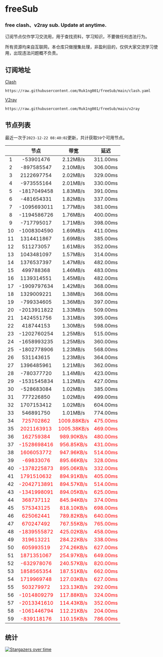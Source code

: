 # freeSub
### free clash、v2ray sub. Update at anytime.

订阅节点仅作学习交流用，用于查找资料，学习知识，不要做任何违法行为。

所有资源均来自互联网，本仓库只做搜集处理，非盈利目的，仅供大家交流学习使用，出现违法问题概不负责。

## 订阅地址
[Clash](https://raw.githubusercontent.com/Ruk1ng001/freeSub/main/clash.yaml)
```
https://raw.githubusercontent.com/Ruk1ng001/freeSub/main/clash.yaml
```
[V2ray](https://raw.githubusercontent.com/Ruk1ng001/freeSub/main/v2ray)
```
https://raw.githubusercontent.com/Ruk1ng001/freeSub/main/v2ray
```

## 节点列表

最近一次于`2023-12-22 08:40:02`更新，共计获取`59`个可用节点。

|  | 节点 | 带宽 | 延迟 |
|:-:|:--:|:--:|:--:|
 | 1 | -53901476 | 2.12MB/s | 311.00ms |
 | 2 | -897585547 | 2.10MB/s | 306.00ms |
 | 3 | 2122697754 | 2.02MB/s | 329.00ms |
 | 4 | -973555164 | 2.01MB/s | 330.00ms |
 | 5 | -1817049458 | 1.83MB/s | 391.00ms |
 | 6 | -481654331 | 1.82MB/s | 337.00ms |
 | 7 | -1095693011 | 1.77MB/s | 381.00ms |
 | 8 | -1194586726 | 1.76MB/s | 400.00ms |
 | 9 | -717795017 | 1.71MB/s | 398.00ms |
 | 10 | -1008304590 | 1.69MB/s | 411.00ms |
 | 11 | 1314411867 | 1.69MB/s | 385.00ms |
 | 12 | 511273057 | 1.61MB/s | 352.00ms |
 | 13 | 1043481097 | 1.57MB/s | 314.00ms |
 | 14 | 1376537397 | 1.47MB/s | 482.00ms |
 | 15 | 499788368 | 1.46MB/s | 483.00ms |
 | 16 | 1139314551 | 1.45MB/s | 482.00ms |
 | 17 | -1909797634 | 1.42MB/s | 368.00ms |
 | 18 | 1329009221 | 1.38MB/s | 368.00ms |
 | 19 | -799334605 | 1.36MB/s | 397.00ms |
 | 20 | -2013911822 | 1.33MB/s | 509.00ms |
 | 21 | 1424551756 | 1.31MB/s | 395.00ms |
 | 22 | 418744153 | 1.30MB/s | 598.00ms |
 | 23 | -1202760254 | 1.25MB/s | 515.00ms |
 | 24 | -1658993235 | 1.25MB/s | 360.00ms |
 | 25 | -1802778906 | 1.23MB/s | 568.00ms |
 | 26 | 531143615 | 1.23MB/s | 364.00ms |
 | 27 | 1396485961 | 1.21MB/s | 362.00ms |
 | 28 | -780377720 | 1.14MB/s | 423.00ms |
 | 29 | -1531545834 | 1.12MB/s | 427.00ms |
 | 30 | -528683084 | 1.02MB/s | 385.00ms |
 | 31 | 777226850 | 1.02MB/s | 499.00ms |
 | 32 | 1707153412 | 1.02MB/s | 604.00ms |
 | 33 | 546891750 | 1.01MB/s | 774.00ms |
 | 34 | <font color=red>725702862</font> | <font color=red>1009.88KB/s</font> | <font color=red>475.00ms</font> |
 | 35 | <font color=red>2021163913</font> | <font color=red>1005.38KB/s</font> | <font color=red>469.00ms</font> |
 | 36 | <font color=red>162759384</font> | <font color=red>989.90KB/s</font> | <font color=red>480.00ms</font> |
 | 37 | <font color=red>-1528698416</font> | <font color=red>956.85KB/s</font> | <font color=red>431.00ms</font> |
 | 38 | <font color=red>1606053772</font> | <font color=red>947.96KB/s</font> | <font color=red>514.00ms</font> |
 | 39 | <font color=red>-69833076</font> | <font color=red>895.66KB/s</font> | <font color=red>328.00ms</font> |
 | 40 | <font color=red>-1378225873</font> | <font color=red>895.06KB/s</font> | <font color=red>332.00ms</font> |
 | 41 | <font color=red>1791510632</font> | <font color=red>894.91KB/s</font> | <font color=red>405.00ms</font> |
 | 42 | <font color=red>-2042713891</font> | <font color=red>894.57KB/s</font> | <font color=red>514.00ms</font> |
 | 43 | <font color=red>-1341998091</font> | <font color=red>894.05KB/s</font> | <font color=red>625.00ms</font> |
 | 44 | <font color=red>368737112</font> | <font color=red>845.94KB/s</font> | <font color=red>374.00ms</font> |
 | 45 | <font color=red>575343125</font> | <font color=red>818.10KB/s</font> | <font color=red>698.00ms</font> |
 | 46 | <font color=red>625062441</font> | <font color=red>789.82KB/s</font> | <font color=red>640.00ms</font> |
 | 47 | <font color=red>670247492</font> | <font color=red>767.55KB/s</font> | <font color=red>765.00ms</font> |
 | 48 | <font color=red>-1839555872</font> | <font color=red>425.02KB/s</font> | <font color=red>458.00ms</font> |
 | 49 | <font color=red>319613221</font> | <font color=red>284.22KB/s</font> | <font color=red>338.00ms</font> |
 | 50 | <font color=red>605993519</font> | <font color=red>274.26KB/s</font> | <font color=red>627.00ms</font> |
 | 51 | <font color=red>1871351067</font> | <font color=red>254.97KB/s</font> | <font color=red>649.00ms</font> |
 | 52 | <font color=red>-632978076</font> | <font color=red>240.57KB/s</font> | <font color=red>820.00ms</font> |
 | 53 | <font color=red>1858565354</font> | <font color=red>187.51KB/s</font> | <font color=red>662.00ms</font> |
 | 54 | <font color=red>1719969748</font> | <font color=red>127.03KB/s</font> | <font color=red>627.00ms</font> |
 | 55 | <font color=red>503279972</font> | <font color=red>123.13KB/s</font> | <font color=red>292.00ms</font> |
 | 56 | <font color=red>-1014809279</font> | <font color=red>117.88KB/s</font> | <font color=red>324.00ms</font> |
 | 57 | <font color=red>-2013341610</font> | <font color=red>114.43KB/s</font> | <font color=red>352.00ms</font> |
 | 58 | <font color=red>-1061446794</font> | <font color=red>112.21KB/s</font> | <font color=red>204.00ms</font> |
 | 59 | <font color=red>-839118176</font> | <font color=red>110.15KB/s</font> | <font color=red>786.00ms</font> |


## 统计

[![Stargazers over time](https://starchart.cc/Ruk1ng001/freeSub.svg)](https://starchart.cc/Ruk1ng001/freeSub)